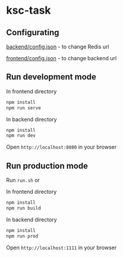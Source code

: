 # ksc-task

## Configurating

[backend/config.json](backend/config.json) - to change Redis url

[frontend/config.json](backend/config.json) - to change backend url

## Run development mode 

In frontend directory
```bash
npm install
npm run serve
```

In backend directory
```bash
npm install
npm run dev
```

Open `http://localhost:8080` in your browser

## Run production mode

Run `run.sh` or

In frontend directory
```bash
npm install
npm run build
```

In backend directory
```bash
npm install
npm run prod
```
Open `http://localhost:1111` in your browser

